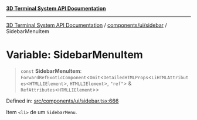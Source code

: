 [**3D Terminal System API Documentation**](../../../../README.md)

***

[3D Terminal System API Documentation](../../../../README.md) / [components/ui/sidebar](../README.md) / SidebarMenuItem

# Variable: SidebarMenuItem

> `const` **SidebarMenuItem**: `ForwardRefExoticComponent`\<`Omit`\<`DetailedHTMLProps`\<`LiHTMLAttributes`\<`HTMLLIElement`\>, `HTMLLIElement`\>, `"ref"`\> & `RefAttributes`\<`HTMLLIElement`\>\>

Defined in: [src/components/ui/sidebar.tsx:666](https://github.com/Dicommunitas/ThreeJS_Terminal_3D/blob/5b477f54175762d5c4c643839351148d429f45bb/src/components/ui/sidebar.tsx#L666)

Item `<li>` de um `SidebarMenu`.

